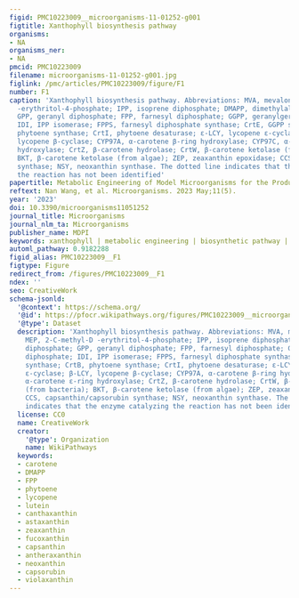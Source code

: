 ```yaml
---
figid: PMC10223009__microorganisms-11-01252-g001
figtitle: Xanthophyll biosynthesis pathway
organisms:
- NA
organisms_ner:
- NA
pmcid: PMC10223009
filename: microorganisms-11-01252-g001.jpg
figlink: /pmc/articles/PMC10223009/figure/F1
number: F1
caption: 'Xanthophyll biosynthesis pathway. Abbreviations: MVA, mevalonate; MEP, 2-C-methyl-D
  -erythritol-4-phosphate; IPP, isoprene diphosphate; DMAPP, dimethylallyl diphosphate;
  GPP, geranyl diphosphate; FPP, farnesyl diphosphate; GGPP, geranylgeranyl diphosphate;
  IDI, IPP isomerase; FPPS, farnesyl diphosphate synthase; CrtE, GGPP synthase; CrtB,
  phytoene synthase; CrtI, phytoene desaturase; ε-LCY, lycopene ε-cyclase; β-LCY,
  lycopene β-cyclase; CYP97A, α-carotene β-ring hydroxylase; CYP97C, α-carotene ε-ring
  hydroxylase; CrtZ, β-carotene hydrolase; CrtW, β-carotene ketolase (from bacteria);
  BKT, β-carotene ketolase (from algae); ZEP, zeaxanthin epoxidase; CCS, capsanthin/capsorubin
  synthase; NSY, neoxanthin synthase. The dotted line indicates that the enzyme catalyzing
  the reaction has not been identified'
papertitle: Metabolic Engineering of Model Microorganisms for the Production of Xanthophyll
reftext: Nan Wang, et al. Microorganisms. 2023 May;11(5).
year: '2023'
doi: 10.3390/microorganisms11051252
journal_title: Microorganisms
journal_nlm_ta: Microorganisms
publisher_name: MDPI
keywords: xanthophyll | metabolic engineering | biosynthetic pathway | model microorganisms
automl_pathway: 0.9182288
figid_alias: PMC10223009__F1
figtype: Figure
redirect_from: /figures/PMC10223009__F1
ndex: ''
seo: CreativeWork
schema-jsonld:
  '@context': https://schema.org/
  '@id': https://pfocr.wikipathways.org/figures/PMC10223009__microorganisms-11-01252-g001.html
  '@type': Dataset
  description: 'Xanthophyll biosynthesis pathway. Abbreviations: MVA, mevalonate;
    MEP, 2-C-methyl-D -erythritol-4-phosphate; IPP, isoprene diphosphate; DMAPP, dimethylallyl
    diphosphate; GPP, geranyl diphosphate; FPP, farnesyl diphosphate; GGPP, geranylgeranyl
    diphosphate; IDI, IPP isomerase; FPPS, farnesyl diphosphate synthase; CrtE, GGPP
    synthase; CrtB, phytoene synthase; CrtI, phytoene desaturase; ε-LCY, lycopene
    ε-cyclase; β-LCY, lycopene β-cyclase; CYP97A, α-carotene β-ring hydroxylase; CYP97C,
    α-carotene ε-ring hydroxylase; CrtZ, β-carotene hydrolase; CrtW, β-carotene ketolase
    (from bacteria); BKT, β-carotene ketolase (from algae); ZEP, zeaxanthin epoxidase;
    CCS, capsanthin/capsorubin synthase; NSY, neoxanthin synthase. The dotted line
    indicates that the enzyme catalyzing the reaction has not been identified'
  license: CC0
  name: CreativeWork
  creator:
    '@type': Organization
    name: WikiPathways
  keywords:
  - carotene
  - DMAPP
  - FPP
  - phytoene
  - lycopene
  - lutein
  - canthaxanthin
  - astaxanthin
  - zeaxanthin
  - fucoxanthin
  - capsanthin
  - antheraxanthin
  - neoxanthin
  - capsorubin
  - violaxanthin
---
```

